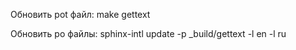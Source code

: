 Обновить pot файл:
make gettext

Обновить po файлы:
sphinx-intl update -p _build/gettext -l en -l ru
